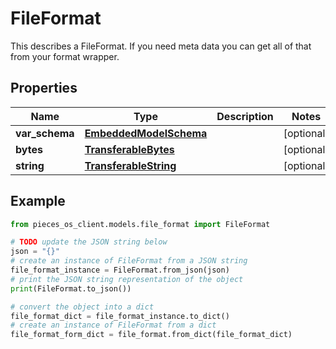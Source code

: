 # FileFormat

This describes a FileFormat. If you need meta data you can get all of that from your format wrapper.

## Properties

Name | Type | Description | Notes
------------ | ------------- | ------------- | -------------
**var_schema** | [**EmbeddedModelSchema**](EmbeddedModelSchema) |  | [optional] 
**bytes** | [**TransferableBytes**](TransferableBytes) |  | [optional] 
**string** | [**TransferableString**](TransferableString) |  | [optional] 

## Example

```python
from pieces_os_client.models.file_format import FileFormat

# TODO update the JSON string below
json = "{}"
# create an instance of FileFormat from a JSON string
file_format_instance = FileFormat.from_json(json)
# print the JSON string representation of the object
print(FileFormat.to_json())

# convert the object into a dict
file_format_dict = file_format_instance.to_dict()
# create an instance of FileFormat from a dict
file_format_form_dict = file_format.from_dict(file_format_dict)
```


